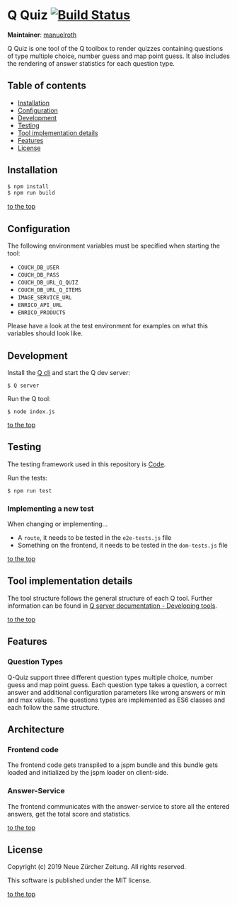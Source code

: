 # Q Quiz [![Build Status](https://travis-ci.com/nzzdev/Q-quiz.svg?token=bwR7zbPTTpEoDxbY2dJR&branch=dev)](https://travis-ci.com/nzzdev/Q-quiz)

**Maintainer**: [manuelroth](https://github.com/manuelroth)

Q Quiz is one tool of the Q toolbox to render quizzes containing questions of type multiple choice, number guess and map point guess. It also includes the rendering of answer statistics for each question type.

## Table of contents
- [Installation](#installation)
- [Configuration](#configuration)
- [Development](#development)
- [Testing](#testing)
- [Tool implementation details ](#tool-implementation-details)
- [Features](#features)
- [License](#license)

## Installation

```bash
$ npm install
$ npm run build
```

[to the top](#table-of-contents)

## Configuration
The following environment variables must be specified when starting the tool:
- ```COUCH_DB_USER```
- ```COUCH_DB_PASS```
- ```COUCH_DB_URL_Q_QUIZ```
- ```COUCH_DB_URL_Q_ITEMS```
- ```IMAGE_SERVICE_URL```
- ```ENRICO_API_URL```
- ```ENRICO_PRODUCTS```

Please have a look at the test environment for examples on what this variables should look like.

## Development

Install the [Q cli](https://github.com/nzzdev/Q-cli) and start the Q dev server:

```
$ Q server
```

Run the Q tool:
```
$ node index.js
```
[to the top](#table-of-contents)

## Testing
The testing framework used in this repository is [Code](https://github.com/hapijs/code).

Run the tests:
```
$ npm run test
```

### Implementing a new test

When changing or implementing...
- A `route`, it needs to be tested in the `e2e-tests.js` file
- Something on the frontend, it needs to be tested in the `dom-tests.js` file

[to the top](#table-of-contents)

## Tool implementation details
The tool structure follows the general structure of each Q tool. Further information can be found in [Q server documentation - Developing tools](https://nzzdev.github.io/Q-server/developing-tools.html).

[to the top](#table-of-contents)

## Features

### Question Types

Q-Quiz support three different question types multiple choice, number guess and map point guess. Each question type takes a question, a correct answer and additional configuration parameters like wrong answers or min and max values.
The questions types are implemented as ES6 classes and each follow the same structure.

## Architecture

### Frontend code

The frontend code gets transpiled to a jspm bundle and this bundle gets loaded and initialized by the jspm loader on client-side.

### Answer-Service

The frontend communicates with the answer-service to store all the entered answers, get the total score and statistics.

[to the top](#table-of-contents)

## License
Copyright (c) 2019 Neue Zürcher Zeitung. All rights reserved.

This software is published under the MIT license.

[to the top](#table-of-contents)
